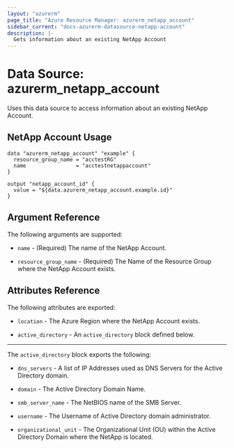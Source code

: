 ```yaml
---
layout: "azurerm"
page_title: "Azure Resource Manager: azurerm_netapp_account"
sidebar_current: "docs-azurerm-datasource-netapp-account"
description: |-
  Gets information about an existing NetApp Account
---
```


# Data Source: azurerm_netapp_account

Uses this data source to access information about an existing NetApp Account.

## NetApp Account Usage

```hcl
data "azurerm_netapp_account" "example" {
  resource_group_name = "acctestRG"
  name                = "acctestnetappaccount"
}

output "netapp_account_id" {
  value = "${data.azurerm_netapp_account.example.id}"
}
```


## Argument Reference

The following arguments are supported:

* `name` - (Required) The name of the NetApp Account.

* `resource_group_name` - (Required) The Name of the Resource Group where the NetApp Account exists.


## Attributes Reference

The following attributes are exported:

* `location` - The Azure Region where the NetApp Account exists.

* `active_directory` - An `active_directory` block defined below.

---

The `active_directory` block exports the following:

* `dns_servers` - A list of IP Addresses used as DNS Servers for the Active Directory domain.

* `domain` - The Active Directory Domain Name.

* `smb_server_name` - The NetBIOS name of the SMB Server.

* `username` - The Username of Active Directory domain administrator.

* `organizational_unit` - The Organizational Unit (OU) within the Active Directory Domain where the NetApp is located.
